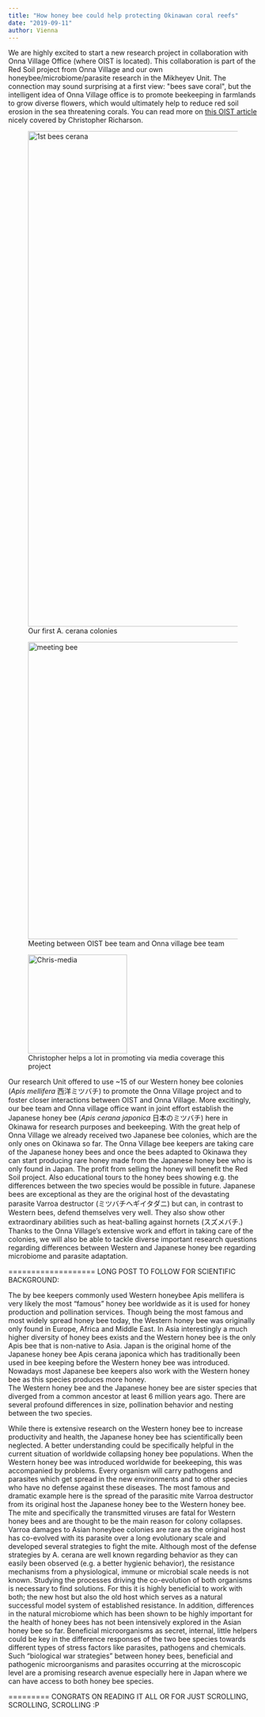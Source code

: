 ```yaml
---
title: "How honey bee could help protecting Okinawan coral reefs"
date: "2019-09-11"
author: Vienna
---
```


We are highly excited to start a new research project in collaboration with Onna Village Office (where OIST is located). This collaboration is part of the Red Soil project from Onna Village and our own honeybee/microbiome/parasite research in the Mikheyev Unit. The connection may sound surprising at a first view: "bees save coral", but the intelligent idea of Onna Village office is to promote beekeeping in farmlands to grow diverse flowers, which would ultimately help to reduce red soil erosion in the sea threatening corals. You can read more on [this OIST article](https://www.oist.jp/news-center/news/2019/9/6/honeybees-help-save-okinawan-coral) nicely covered by Christopher Richarson.

<figure>
    <a href="Bee team"><img src="{{ site.url }}{{ site.baseurl }}/images/banner-bee-collab.jpg" alt="1st bees cerana" width="1000"></a>
    <figcaption>Our first A. cerana colonies</figcaption>
</figure>

<figure>
    <a href="Bee team meeting"><img src="{{ site.url }}{{ site.baseurl }}/images/meeting.jpg" alt="meeting bee" width="600"></a>
    <figcaption>Meeting between OIST bee team and Onna village bee team </figcaption>
</figure>

<figure>
    <a href="Chris"><img src="{{ site.url }}{{ site.baseurl }}/images/Chris-media.jpg" alt="Chris-media" width="200"></a>
    <figcaption>Christopher helps a lot in promoting via media coverage this project</figcaption>
</figure>



Our research Unit offered to use ~15 of our Western honey bee colonies (*Apis mellifera* 西洋ミツバチ) to promote the Onna Village project and to foster closer interactions between OIST and Onna Village. More excitingly, our bee team and Onna village office want in joint effort establish the Japanese honey bee (*Apis cerana japonica* 日本のミツバチ) here in Okinawa for research purposes and beekeeping. With the great help of Onna Village we already received two Japanese bee colonies, which are the only ones on Okinawa so far. The Onna Village bee keepers are taking care of the Japanese honey bees and once the bees adapted to Okinawa they can start producing rare honey made from the Japanese honey bee who is only found in Japan. The profit from selling the honey will benefit the Red Soil project. Also educational tours to the honey bees showing e.g. the differences between the two species would be possible in future. Japanese bees are exceptional as they are the original host of the devastating parasite Varroa destructor (ミツバチヘギイタダニ) but can, in contrast to Western bees, defend themselves very well. They also show other extraordinary abilities such as heat-balling against hornets (スズメバチ.) Thanks to the Onna Village’s extensive work and effort in taking care of the colonies, we will also be able to tackle diverse important research questions regarding differences between Western and Japanese honey bee regarding microbiome and parasite adaptation.



===================
LONG POST TO FOLLOW FOR SCIENTIFIC BACKGROUND:

The by bee keepers commonly used Western honeybee Apis mellifera is very likely the most “famous” honey bee worldwide as it is used for honey production and pollination services. Though being the most famous and most widely spread honey bee today, the Western honey bee was originally only found in Europe, Africa and Middle East. In Asia interestingly a much higher diversity of honey bees exists and the Western honey bee is the only Apis bee that is non-native to Asia. Japan is the original home of the Japanese honey bee Apis cerana japonica which has traditionally been used in bee keeping before the Western honey bee was introduced. Nowadays most Japanese bee keepers also work with the Western honey bee as this species produces more honey.  
The Western honey bee and the Japanese honey bee are sister species that diverged from a common ancestor at least 6 million years ago. There are several profound differences in size, pollination behavior and nesting between the two species. 

While there is extensive research on the Western honey bee to increase productivity and health, the Japanese honey bee has scientifically been neglected. 
A better understanding could be specifically helpful in the current situation of worldwide collapsing honey bee populations.
When the Western honey bee was introduced worldwide for beekeeping, this was accompanied by problems. Every organism will carry pathogens and parasites which get spread in the new environments and to other species who have no defense against these diseases. The most famous and dramatic example here is the spread of the parasitic mite Varroa destructor from its original host the Japanese honey bee to the Western honey bee. The mite and specifically the transmitted viruses are fatal for Western honey bees and are thought to be the main reason for colony collapses. Varroa damages to Asian honeybee colonies are rare as the original host has co-evolved with its parasite over a long evolutionary scale and developed several strategies to fight the mite. Although most of the defense strategies by A. cerana are well known regarding behavior as they can easily been observed (e.g. a better hygienic behavior), the resistance mechanisms from a physiological, immune or microbial scale needs is not known. Studying the processes driving the co-evolution of both organisms is necessary to find solutions. For this it is highly beneficial to work with both; the new host but also the old host which serves as a natural successful model system of established resistance. In addition, differences in the natural microbiome which has been shown to be highly important for the health of honey bees has not been intensively explored in the Asian honey bee so far. Beneficial microorganisms as secret, internal, little helpers could be key in the difference responses of the two bee species towards different types of stress factors like parasites, pathogens and chemicals. 
Such “biological war strategies” between honey bees, beneficial and pathogenic microorganisms and parasites occurring at the microscopic level are a promising research avenue especially here in Japan where we can have access to both honey bee species. 

========= CONGRATS ON READING IT ALL OR FOR JUST SCROLLING, SCROLLING, SCROLLING :P
